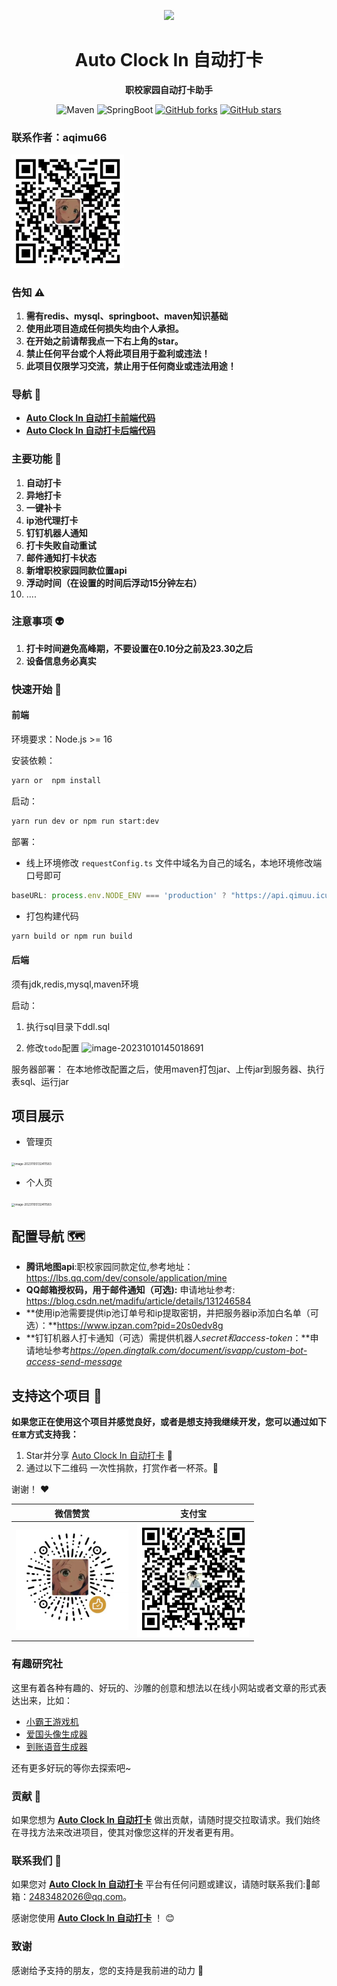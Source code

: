 <p align="center">
    <img src=https://img.qimuu.icu/typory/logo.gif width=188/>
</p> 

<h1 align="center">Auto Clock In 自动打卡</h1>
<p align="center"><strong>职校家园自动打卡助手</strong></p>

<div align="center">
    <img alt="Maven" src="https://raster.shields.io/badge/Maven-3.8.1-red.svg"/>
   <img alt="SpringBoot" src="https://raster.shields.io/badge/SpringBoot-2.7+-green.svg"/>
  <a href="https://github.com/qimu666/autoclockin-backend" target="_blank"><img src='https://img.shields.io/github/forks/qimu666/autoclockin-backend' alt='GitHub forks' class="no-zoom"></a>
  <a href="https://github.com/qimu666/autoclockin-backend" target="_blank"><img src='https://img.shields.io/github/stars/qimu666/autoclockin-backend' alt='GitHub stars' class="no-zoom"></a>
</div>


### 联系作者：aqimu66

<img src="doc/qrcode/wx.jpg" alt="aqimu66" width=180/> 

### 告知 ⚠️

1. **需有redis、mysql、springboot、maven知识基础**
2. **使用此项目造成任何损失均由个人承担。**
3. **在开始之前请帮我点一下右上角的star。**
4. **禁止任何平台或个人将此项目用于盈利或违法！**
5. **此项目仅限学习交流，禁止用于任何商业或违法用途！**

### 导航 🧭

- **[Auto Clock In 自动打卡前端代码](https://github.com/qimu666/autoclockin-frontend)**
- **[Auto Clock In 自动打卡后端代码](https://github.com/qimu666/autoclockin-backend)**

### 主要功能 🙋

1. **自动打卡**
2. **异地打卡**
3. **一键补卡**
4. **ip池代理打卡**
5. **钉钉机器人通知**
6. **打卡失败自动重试**
7. **邮件通知打卡状态**
8. **新增职校家园同款位置api**
9. **浮动时间（在设置的时间后浮动15分钟左右）**
10. ....

### 注意事项 👽

1. **打卡时间避免高峰期，不要设置在0.10分之前及23.30之后**
2. **设备信息务必真实**

### 快速开始 🚀

#### 前端

环境要求：Node.js >= 16

安装依赖：

```bash
yarn or  npm install
```

启动：

```bash
yarn run dev or npm run start:dev
```

部署：

- 线上环境修改 `requestConfig.ts` 文件中域名为自己的域名，本地环境修改端口号即可

```ts
baseURL: process.env.NODE_ENV === 'production' ? "https://api.qimuu.icu/" : 'http://localhost:7529/',
```

- 打包构建代码

```bash
yarn build or npm run build
```

#### 后端

须有jdk,redis,mysql,maven环境

启动：

1. 执行sql目录下ddl.sql

2. 修改`todo`配置
   ![image-20231010145018691](https://img.qimuu.icu/typory/image-20231010145018691.png)

服务器部署：
在本地修改配置之后，使用maven打包jar、上传jar到服务器、执行表sql、运行jar

## 项目展示

- 管理页

<img src="https://img.qimuu.icu/typory/image-20231105132406373.png" alt="image-20231105132411583" style="zoom:33%;" />

- 个人页

<img src="https://img.qimuu.icu/typory/image-20231105132411583.png" alt="image-20231105132411583" style="zoom:33%;" />

## 配置导航 🗺

- **腾讯地图api**:职校家园同款定位,参考地址：https://lbs.qq.com/dev/console/application/mine
- **QQ邮箱授权码，用于邮件通知（可选):**   申请地址参考: https://blog.csdn.net/madifu/article/details/131246584
- **使用ip池需要提供ip池订单号和ip提取密钥，并把服务器ip添加白名单（可选）：**https://www.ipzan.com?pid=20s0edv8g
- **钉钉机器人打卡通知（可选）需提供机器人*secret和access-token*：**申请地址参考*https://open.dingtalk.com/document/isvapp/custom-bot-access-send-message*

## 支持这个项目 :tea:

**如果您正在使用这个项目并感觉良好，或者是想支持我继续开发，您可以通过如下`任意`方式支持我：**

1. Star并分享 [Auto Clock In 自动打卡](https://github.com/qimu666/autoclockin-backend) :rocket:
2. 通过以下二维码 一次性捐款，打赏作者一杯茶。:tea:

谢谢！ :heart:

|                           微信赞赏                            |                               支付宝                               |
|:---------------------------------------------------------:|:---------------------------------------------------------------:|
| <img src="doc/qrcode/wxzs.jpg" alt="Wechat QRcode" width=180/> |  <img src="doc/qrcode/zfb.jpg" alt="Alipay QRcode" width=180/>  |

### 有趣研究社

这里有着各种有趣的、好玩的、沙雕的创意和想法以在线小网站或者文章的形式表达出来，比如：

- [小霸王游戏机](https://game.xugaoyi.com)
- [爱国头像生成器](https://avatar.xugaoyi.com/)
- [到账语音生成器](https://zfb.xugaoyi.com/)

还有更多好玩的等你去探索吧~

### 贡献 🤝

如果您想为 **[Auto Clock In 自动打卡](https://github.com/qimu666/autoclockin-backend)**
做出贡献，请随时提交拉取请求。我们始终在寻找方法来改进项目，使其对像您这样的开发者更有用。

### 联系我们 📩

如果您对 **[Auto Clock In 自动打卡](https://github.com/qimu666/autoclockin-backend)**
平台有任何问题或建议，请随时联系我们:📩邮箱：2483482026@qq.com。

感谢您使用 **[Auto Clock In 自动打卡](https://github.com/qimu666/autoclockin-backend)**   ！ 😊

### 致谢

感谢给予支持的朋友，您的支持是我前进的动力 🎉
